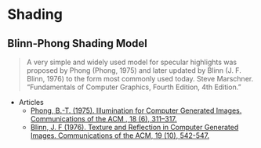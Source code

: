 # Shading

## Blinn-Phong Shading Model


> A very simple and widely used model for specular highlights was proposed by Phong (Phong, 1975) and later updated by Blinn (J. F. Blinn, 1976) to the form most commonly used today. 
> Steve Marschner. “Fundamentals of Computer Graphics, Fourth Edition, 4th Edition.” 

- Articles
    * [Phong, B.-T. (1975). Illumination for Computer Generated Images. Communications of the ACM , 18 (6), 311–317.](./1976-Blinn-Phong/360825.360839.pdf)
    * [Blinn, J. F (1976). Texture and Reflection in Computer Generated Images. Communications of the ACM, 19 (10), 542-547.](./1976-Blinn-Phong/360349.360353.pdf)


